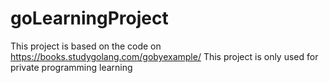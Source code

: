 # goLearningProject
This project is based on the code on https://books.studygolang.com/gobyexample/
This project is only used for private programming learning
